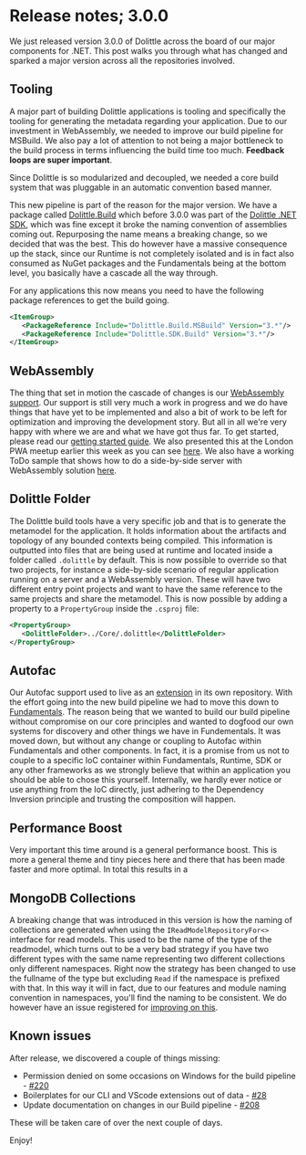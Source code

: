# Release notes; 3.0.0

We just released version 3.0.0 of Dolittle across the board of our major components for .NET.
This post walks you through what has changed and sparked a major version across all the repositories involved.

## Tooling

A major part of building Dolittle applications is tooling and specifically the tooling for generating the metadata regarding your application. Due to our investment in WebAssembly, we needed to improve our build pipeline for MSBuild. We also pay a lot of attention to not being a major bottleneck to the build process in terms influencing the build time too much. **Feedback loops are super important**. 

Since Dolittle is so modularized and decoupled, we needed a core build system that was pluggable in an automatic convention based manner.

This new pipeline is part of the reason for the major version. We have a package called [Dolittle.Build](https://www.nuget.org/packages/Dolittle.Build/) which before 3.0.0 was part of the [Dolittle .NET SDK](https://github.com/dolittle-runtime/dotnet.sdk), which was fine except it broke the naming convention of assemblies coming out. Repurposing the name means a breaking change, so we decided that was the best. This do however have a massive consequence up the stack, since our Runtime is not completely isolated and is in fact also consumed as NuGet packages and the Fundamentals being at the bottom level, you basically have a cascade all the way through.

For any applications this now means you need to have the following package references to get the build going.

```xml
<ItemGroup>
   <PackageReference Include="Dolittle.Build.MSBuild" Version="3.*"/>
   <PackageReference Include="Dolittle.SDK.Build" Version="3.*"/>
</ItemGroup>
```

## WebAssembly

The thing that set in motion the cascade of changes is our [WebAssembly support](https://github.com/dolittle-interaction/WebAssembly). Our support is still very much a work in progress and we do have things that have yet to be implemented and also a bit of work to be left for optimization and improving the development story. But all in all we're very happy with where we are and what we have got thus far. To get started, please read our [getting started guide](https://dolittle.io/interaction/webassembly/getting_started/). We also presented this at the London PWA meetup earlier this week as you can see [here](https://skillsmatter.com/skillscasts/13836-going-enterprise-in-the-browser). We also have a working ToDo sample that shows how to do a side-by-side server with WebAssembly solution [here](https://github.com/dolittle-samples/ToDolittle).

## Dolittle Folder

The Dolittle build tools have a very specific job and that is to generate the metamodel for the application. It holds information about the artifacts and topology of any bounded contexts being compiled. This information is outputted into files that are being used at runtime and located inside a folder called `.dolittle` by default. This is now possible to override so that two projects, for instance a side-by-side scenario of regular application running on a server and a WebAssembly version. These will have two different entry point projects and want to have the same reference to the same projects and share the metamodel.
This is now possible by adding a property to a `PropertyGroup` inside the `.csproj` file:

```xml
<PropertyGroup>
   <DolittleFolder>../Core/.dolittle</DolittleFolder>
</PropertyGroup>
```

## Autofac

Our Autofac support used to live as an [extension](https://github.com/dolittle-extensions) in its own repository. With the effort going into the new build pipeline we had to move this down to [Fundamentals](https://github.com/dolittle-fundamentals/dotnet.fundamentals). The reason being that we wanted to build our build pipeline without compromise on our core principles and wanted to dogfood our own systems for discovery and other things we have in Fundementals. It was moved down, but without any change or coupling to Autofac within Fundamentals and other components. In fact, it is a promise from us not to couple to a specific IoC container within Fundamentals, Runtime, SDK or any other frameworks as we strongly believe that within an application you should be able to chose this yourself. Internally, we hardly ever notice or use anything from the IoC directly, just adhering to the Dependency Inversion principle and trusting the composition will happen.

## Performance Boost

Very important this time around is a general performance boost. This is more a general theme and tiny pieces here and there that has been made faster and more optimal. In total this results in a 

## MongoDB Collections

A breaking change that was introduced in this version is how the naming of collections are generated when using the `IReadModelRepositoryFor<>` interface for read models. This used to be the name of the type of the readmodel, which turns out to be a very bad strategy if you have two different types with the same name representing two different collections only different namespaces. Right now the strategy has been changed to use the fullname of the type but excluding `Read` if the namespace is prefixed with that. In this way it will in fact, due to our features and module naming convention in namespaces, you'll find the naming to be consistent. We do however have an issue registered for [improving on this](https://github.com/dolittle-extensions/ReadModels.MongoDB/issues/26).

## Known issues

After release, we discovered a couple of things missing:

- Permission denied on some occasions on Windows for the build pipeline - [#220](https://github.com/dolittle-fundamentals/DotNET.Fundamentals/issues/220)
- Boilerplates for our CLI and VScode extensions out of data - [#28](https://github.com/dolittle-boilerplates/BoundedContext.CSharp/issues/28)
- Update documentation on changes in our Build pipeline - [#208](https://github.com/dolittle-runtime/DotNET.SDK/issues/208)

These will be taken care of over the next couple of days.

Enjoy!
